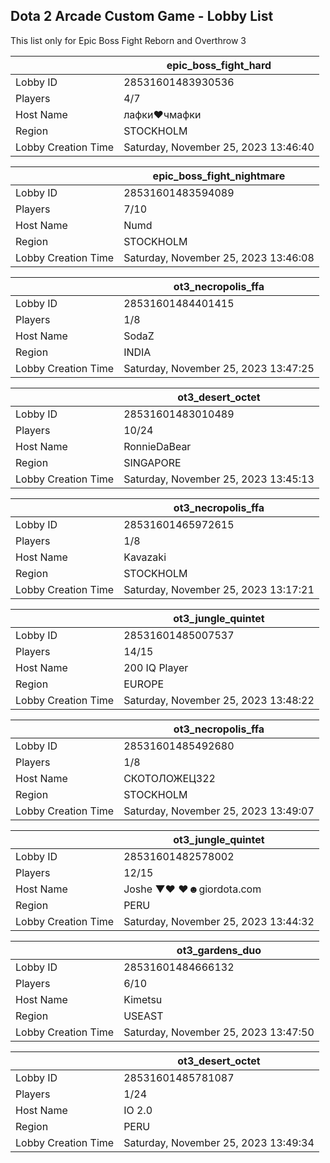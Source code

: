 ## Dota 2 Arcade Custom Game - Lobby List

This list only for Epic Boss Fight Reborn and Overthrow 3

|  | epic_boss_fight_hard |
| ------ | ------ |
| Lobby ID | 28531601483930536 |
| Players | 4/7 |
| Host Name | лафки❤чмафки |
| Region | STOCKHOLM |
| Lobby Creation Time | Saturday, November 25, 2023 13:46:40 |


|  | epic_boss_fight_nightmare |
| ------ | ------ |
| Lobby ID | 28531601483594089 |
| Players | 7/10 |
| Host Name | Numd |
| Region | STOCKHOLM |
| Lobby Creation Time | Saturday, November 25, 2023 13:46:08 |


|  | ot3_necropolis_ffa |
| ------ | ------ |
| Lobby ID | 28531601484401415 |
| Players | 1/8 |
| Host Name | SodaZ |
| Region | INDIA |
| Lobby Creation Time | Saturday, November 25, 2023 13:47:25 |


|  | ot3_desert_octet |
| ------ | ------ |
| Lobby ID | 28531601483010489 |
| Players | 10/24 |
| Host Name | RonnieDaBear |
| Region | SINGAPORE |
| Lobby Creation Time | Saturday, November 25, 2023 13:45:13 |


|  | ot3_necropolis_ffa |
| ------ | ------ |
| Lobby ID | 28531601465972615 |
| Players | 1/8 |
| Host Name | Kavazaki |
| Region | STOCKHOLM |
| Lobby Creation Time | Saturday, November 25, 2023 13:17:21 |


|  | ot3_jungle_quintet |
| ------ | ------ |
| Lobby ID | 28531601485007537 |
| Players | 14/15 |
| Host Name | 200 IQ Player |
| Region | EUROPE |
| Lobby Creation Time | Saturday, November 25, 2023 13:48:22 |


|  | ot3_necropolis_ffa |
| ------ | ------ |
| Lobby ID | 28531601485492680 |
| Players | 1/8 |
| Host Name | СКОТОЛОЖЕЦ322 |
| Region | STOCKHOLM |
| Lobby Creation Time | Saturday, November 25, 2023 13:49:07 |


|  | ot3_jungle_quintet |
| ------ | ------ |
| Lobby ID | 28531601482578002 |
| Players | 12/15 |
| Host Name | Joshe ▼♥ ♥☻giordota.com |
| Region | PERU |
| Lobby Creation Time | Saturday, November 25, 2023 13:44:32 |


|  | ot3_gardens_duo |
| ------ | ------ |
| Lobby ID | 28531601484666132 |
| Players | 6/10 |
| Host Name | Kimetsu |
| Region | USEAST |
| Lobby Creation Time | Saturday, November 25, 2023 13:47:50 |


|  | ot3_desert_octet |
| ------ | ------ |
| Lobby ID | 28531601485781087 |
| Players | 1/24 |
| Host Name | IO 2.0 |
| Region | PERU |
| Lobby Creation Time | Saturday, November 25, 2023 13:49:34 |


